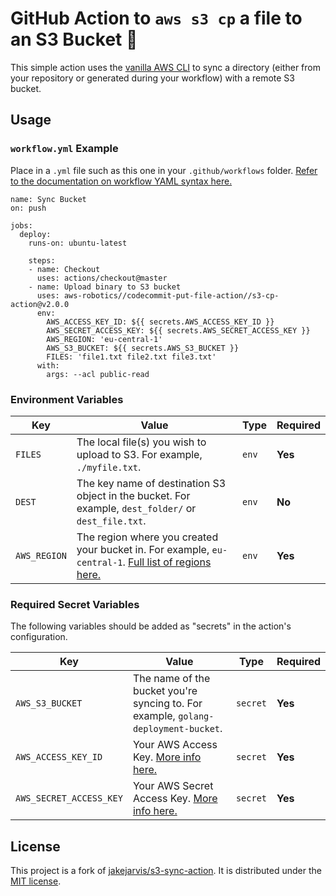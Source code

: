 # GitHub Action to `aws s3 cp` a file to an S3 Bucket 🔄

This simple action uses the [vanilla AWS CLI](https://docs.aws.amazon.com/cli/index.html) to sync a directory (either from your repository or generated during your workflow) with a remote S3 bucket.


## Usage

### `workflow.yml` Example

Place in a `.yml` file such as this one in your `.github/workflows` folder. [Refer to the documentation on workflow YAML syntax here.](https://help.github.com/en/articles/workflow-syntax-for-github-actions)

```
name: Sync Bucket
on: push

jobs:
  deploy:
    runs-on: ubuntu-latest

    steps:
    - name: Checkout
      uses: actions/checkout@master
    - name: Upload binary to S3 bucket
      uses: aws-robotics//codecommit-put-file-action//s3-cp-action@v2.0.0
      env:
        AWS_ACCESS_KEY_ID: ${{ secrets.AWS_ACCESS_KEY_ID }}
        AWS_SECRET_ACCESS_KEY: ${{ secrets.AWS_SECRET_ACCESS_KEY }}
        AWS_REGION: 'eu-central-1'
        AWS_S3_BUCKET: ${{ secrets.AWS_S3_BUCKET }}
        FILES: 'file1.txt file2.txt file3.txt'
      with:
        args: --acl public-read
```


### Environment Variables

| Key | Value | Type | Required |
| ------------- | ------------- | ------------- | ------------- |
| `FILES` | The local file(s) you wish to upload to S3. For example, `./myfile.txt`. | `env` | **Yes** |
| `DEST` | The key name of destination S3 object in the bucket. For example, `dest_folder/` or `dest_file.txt`. | `env` | **No** |
| `AWS_REGION` | The region where you created your bucket in. For example, `eu-central-1`. [Full list of regions here.](https://docs.aws.amazon.com/AWSEC2/latest/UserGuide/using-regions-availability-zones.html#concepts-available-regions) | `env` | **Yes** |


### Required Secret Variables

The following variables should be added as "secrets" in the action's configuration.

| Key | Value | Type | Required |
| ------------- | ------------- | ------------- | ------------- |
| `AWS_S3_BUCKET` | The name of the bucket you're syncing to. For example, `golang-deployment-bucket`. | `secret` | **Yes** |
| `AWS_ACCESS_KEY_ID` | Your AWS Access Key. [More info here.](https://docs.aws.amazon.com/general/latest/gr/managing-aws-access-keys.html) | `secret` | **Yes** |
| `AWS_SECRET_ACCESS_KEY` | Your AWS Secret Access Key. [More info here.](https://docs.aws.amazon.com/general/latest/gr/managing-aws-access-keys.html) | `secret` | **Yes** |


## License

This project is a fork of [jakejarvis/s3-sync-action](https://github.com/jakejarvis/s3-sync-action). It is distributed under the [MIT license](LICENSE.md).
